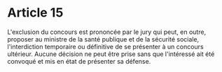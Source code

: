 # Article 15

L'exclusion du concours est prononcée par le jury qui peut, en outre, proposer au ministre de la santé publique et de la sécurité sociale, l'interdiction temporaire ou définitive de se présenter à un concours ultérieur. Aucune décision ne peut être prise sans que l'intéressé ait été convoqué et mis en état de présenter sa défense.
